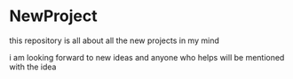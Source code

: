 # NewProject
this repository is all about all the new projects in my mind


i am looking forward to new ideas and anyone who helps will be mentioned with the idea 
